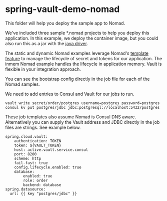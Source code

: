 # spring-vault-demo-nomad

This folder will help you deploy the sample app to Nomad.

We've included three sample *.nomad projects to help you deploy this application. In this example, we deploy the container image, but you could also run this as a jar with the [java driver](https://www.nomadproject.io/docs/drivers/java.html).

The static and dynamic Nomad examples leverage Nomad's [template feature](https://www.nomadproject.io/docs/job-specification/template.html) to manage the lifecycle of secret and tokens for our application. The inmem Nomad example handles the lifecycle in application memory. Vault is flexible in your integration approach.

You can see the bootstrap config directly in the job file for each of the Nomad samples.

We need to add entries to Consul and Vault for our jobs to run.

```
vault write secret/order/postgres username=postgres password=postgres
consul kv put postgres/jdbc jdbc:postgresql://localhost:5432/postgres
```

These job templates also assume Nomad is Consul DNS aware. Alternatively you can supply the Vault address and JDBC directly in the job files are strings.  See example below.


```
spring.cloud.vault:
    authentication: TOKEN
    token: ${VAULT_TOKEN}
    host: active.vault.service.consul
    port: 8200
    scheme: http
    fail-fast: true
    config.lifecycle.enabled: true
    database:
        enabled: true
        role: order
        backend: database
spring.datasource:
  url: {{ key "postgres/jdbc" }}
```
